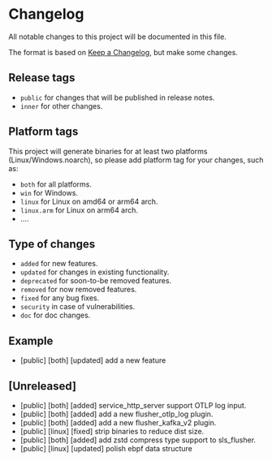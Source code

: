 # Changelog

All notable changes to this project will be documented in this file.

The format is based on [Keep a Changelog](https://keepachangelog.com/en/1.0.0/), but make some changes.

## Release tags

- `public` for changes that will be published in release notes.
- `inner` for other changes.

## Platform tags

This project will generate binaries for at least two platforms (Linux/Windows.noarch), so please add platform tag for
your changes, such as:

- `both` for all platforms.
- `win` for Windows.
- `linux` for Linux on amd64 or arm64 arch.
- `linux.arm` for Linux on arm64 arch.
- ....

## Type of changes

- `added` for new features.
- `updated` for changes in existing functionality.
- `deprecated` for soon-to-be removed features.
- `removed` for now removed features.
- `fixed` for any bug fixes.
- `security` in case of vulnerabilities.
- `doc` for doc changes.

## Example

- [public] [both] [updated] add a new feature

## [Unreleased]

- [public] [both] [added] service_http_server support OTLP log input.
- [public] [both] [added] add a new flusher_otlp_log plugin.
- [public] [both] [added] add a new flusher_kafka_v2 plugin.
- [public] [linux] [fixed] strip binaries to reduce dist size.
- [public] [both] [added] add zstd compress type support to sls_flusher.
- [public] [linux] [updated] polish ebpf data structure

